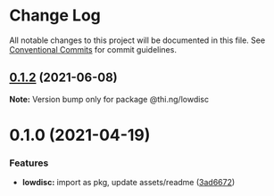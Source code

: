 # Change Log

All notable changes to this project will be documented in this file.
See [Conventional Commits](https://conventionalcommits.org) for commit guidelines.

## [0.1.2](https://github.com/thi-ng/umbrella/compare/@thi.ng/lowdisc@0.1.1...@thi.ng/lowdisc@0.1.2) (2021-06-08)

**Note:** Version bump only for package @thi.ng/lowdisc





# 0.1.0 (2021-04-19)


### Features

* **lowdisc:** import as pkg, update assets/readme ([3ad6672](https://github.com/thi-ng/umbrella/commit/3ad66723a23561de5611a00fa9bf3a50032af079))
